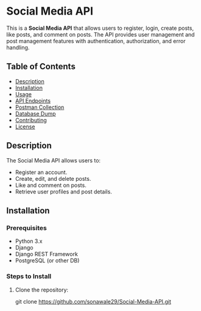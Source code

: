 # Social Media API

This is a **Social Media API** that allows users to register, login, create posts, like posts, and comment on posts. The API provides user management and post management features with authentication, authorization, and error handling.

## Table of Contents

- [Description](#description)
- [Installation](#installation)
- [Usage](#usage)
- [API Endpoints](#api-endpoints)
- [Postman Collection](#postman-collection)
- [Database Dump](#database-dump)
- [Contributing](#contributing)
- [License](#license)

## Description

The Social Media API allows users to:
- Register an account.
- Create, edit, and delete posts.
- Like and comment on posts.
- Retrieve user profiles and post details.

## Installation

### Prerequisites

- Python 3.x
- Django
- Django REST Framework
- PostgreSQL (or other DB)

### Steps to Install

1. Clone the repository:
   
   git clone https://github.com/sonawale29/Social-Media-API.git

